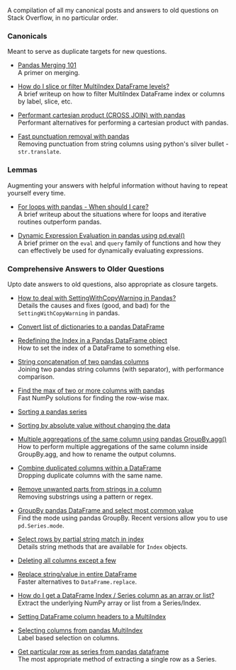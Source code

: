 A compilation of all my canonical posts and answers to old questions on Stack Overflow, in no particular order.


### Canonicals
Meant to serve as duplicate targets for new questions.

- [Pandas Merging 101](https://stackoverflow.com/questions/53645882/pandas-merging-101)        
A primer on merging.

- [How do I slice or filter MultiIndex DataFrame levels?](https://stackoverflow.com/q/53927460/4909087)     
A brief writeup on how to filter MultiIndex DataFrame index or columns by label, slice, etc.

- [Performant cartesian product (CROSS JOIN) with pandas](https://stackoverflow.com/questions/53699012/performant-cartesian-product-cross-join-with-pandas)     
Performant alternatives for performing a cartesian product with pandas.

- [Fast punctuation removal with pandas](https://stackoverflow.com/q/50444346/4909087)     
Removing punctuation from string columns using python's silver bullet - `str.translate`.

### Lemmas
Augmenting your answers with helpful information without having to repeat yourself every time.

- [For loops with pandas - When should I care?](https://stackoverflow.com/questions/54028199/for-loops-with-pandas-when-should-i-care)     
A brief writeup about the situations where for loops and iterative routines outperform pandas.

- [Dynamic Expression Evaluation in pandas using pd.eval()](https://stackoverflow.com/q/53779986/4909087)     
A brief primer on the `eval` and `query` family of functions and how they can effectively be used for dynamically evaluating expressions.

### Comprehensive Answers to Older Questions
Upto date answers to old questions, also appropriate as closure targets.

- [How to deal with SettingWithCopyWarning in Pandas?](https://stackoverflow.com/questions/20625582/how-to-deal-with-settingwithcopywarning-in-pandas/53954986#53954986)    
Details the causes and fixes (good, and bad) for the `SettingWithCopyWarning` in pandas. 

- [Convert list of dictionaries to a pandas DataFrame](https://stackoverflow.com/questions/20638006/convert-list-of-dictionaries-to-a-pandas-dataframe/53831756#53831756)    

- [Redefining the Index in a Pandas DataFrame object](https://stackoverflow.com/questions/10457584/redefining-the-index-in-a-pandas-dataframe-object/54297213#54297213)    
How to set the index of a DataFrame to something else.

- [String concatenation of two pandas columns](https://stackoverflow.com/questions/11858472/string-concatenation-of-two-pandas-columns/54298586#54298586)    
Joining two pandas string columns (with separator), with performance comparison.

- [Find the max of two or more columns with pandas](https://stackoverflow.com/questions/12169170/find-the-max-of-two-or-more-columns-with-pandas/54299629#54299629)    
Fast NumPy solutions for finding the row-wise max.

- [Sorting a pandas series](https://stackoverflow.com/questions/12133075/sorting-a-pandas-series/54299881#54299881)    


- [Sorting by absolute value without changing the data](https://stackoverflow.com/questions/30486263/sorting-by-absolute-value-without-changing-the-data/54299995#54299995)    


- [Multiple aggregations of the same column using pandas GroupBy.agg()](https://stackoverflow.com/questions/12589481/multiple-aggregations-of-the-same-column-using-pandas-groupby-agg/54300159#54300159)    
How to perform multiple aggregations of the same column inside GroupBy.agg, and how to rename the output columns.

- [Combine duplicated columns within a DataFrame](https://stackoverflow.com/questions/13078751/combine-duplicated-columns-within-a-dataframe/54300430#54300430)    
Dropping duplicate columns with the same name. 

- [Remove unwanted parts from strings in a column](https://stackoverflow.com/questions/13682044/remove-unwanted-parts-from-strings-in-a-column/54302517#54302517)    
Removing substrings using a pattern or regex.

- [GroupBy pandas DataFrame and select most common value](https://stackoverflow.com/questions/15222754/groupby-pandas-dataframe-and-select-most-common-value/54304691#54304691)    
Find the mode using pandas GroupBy. Recent versions allow you to use `pd.Series.mode`.

- [Select rows by partial string match in index](https://stackoverflow.com/questions/16617394/select-rows-by-partial-string-match-in-index/54314677#54314677)    
Details string methods that are available for `Index` objects.


- [Deleting all columns except a few](https://stackoverflow.com/questions/16616141/deleting-all-columns-except-a-few-python-pandas/54315757#54315757)    

- [Replace string/value in entire DataFrame](https://stackoverflow.com/questions/17142304/replace-string-value-in-entire-dataframe/54322615#54322615)    
Faster alternatives to `DataFrame.replace`.

- [How do I get a DataFrame Index / Series column as an array or list?](https://stackoverflow.com/questions/17241004/how-do-i-get-a-dataframe-index-series-column-as-an-array-or-list/54324513#54324513)  
Extract the underlying NumPy array or list from a Series/Index.

- [Setting DataFrame column headers to a MultiIndex](https://stackoverflow.com/questions/18262962/setting-dataframe-column-headers-to-a-multiindex/54335583#54335583)    


- [Selecting columns from pandas MultiIndex](https://stackoverflow.com/questions/18470323/selecting-columns-from-pandas-multiindex/54337009#54337009)    
Label based selection on columns.

- [Get particular row as series from pandas dataframe](https://stackoverflow.com/questions/19599578/get-particular-row-as-series-from-pandas-dataframe/54344511#54344511)    
The most appropriate method of extracting a single row as a Series.
